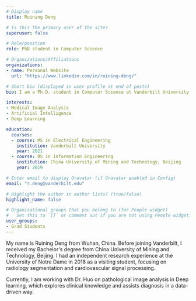 ```yaml
---
# Display name
title: Ruining Deng

# Is this the primary user of the site?
superuser: false

# Role/position
role: PhD student in Computer Science 

# Organizations/Affiliations
organizations:
- name: Personal Website
  url: "https://www.linkedin.com/in/ruining-deng/"

# Short bio (displayed in user profile at end of posts)
bio: I am a Ph.D. student in Computer Science at Vanderbilt University, starting from January 2021.

interests:
- Medical Image Analysis
- Artificial Intelligence
- Deep Learning

education:
  courses:
  - course: MS in Electrical Engineering
    institution: Vanderbilt University
    year: 2021
  - course: BS in Information Engineering
    institution: China University of Mining and Technology, Beijing
    year: 2019

# Enter email to display Gravatar (if Gravatar enabled in Config)
email: "r.deng@vanderbilt.edu"

# Highlight the author in author lists? (true/false)
highlight_name: false

# Organizational groups that you belong to (for People widget)
#   Set this to `[]` or comment out if you are not using People widget.
user_groups:
- Grad Students
---
```


My name is Ruining Deng from Wuhan, China. Before joining Vanderbilt, I received my Bachelor's degree from China University of Mining and Technology, Beijing. I had an independent research experience at the University of Notre Dame in 2018 as a visiting student, focusing on radiology segmentation and cardiovascular signal processing.

Currently, I am working with Dr. Huo on pathological image analysis in Deep learning, which explores clinical knowledge and assists diagnosis in a data-driven way. 

